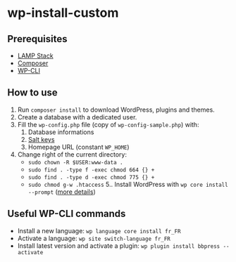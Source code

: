 # wp-install-custom

## Prerequisites

- [LAMP Stack](https://doc.ubuntu-fr.org/lamp)
- [Composer](https://getcomposer.org/)
- [WP-CLI](https://wp-cli.org/fr/)

## How to use

1. Run `composer install` to download WordPress, plugins and themes.
2. Create a database with a dedicated user.
3. Fill the `wp-config.php` file (copy of `wp-config-sample.php`) with:
    1. Database informations
    2. [Salt keys](https://api.wordpress.org/secret-key/1.1/salt/)
    3. Homepage URL (constant `WP_HOME`)
4. Change right of the current directory:
   - `sudo chown -R $USER:www-data .`
   - `sudo find . -type f -exec chmod 664 {} +`
   - `sudo find . -type d -exec chmod 775 {} +`
   - `sudo chmod g-w .htaccess`
5.. Install WordPress with `wp core install --prompt` ([more details](https://developer.wordpress.org/cli/commands/core/install/))

## Useful WP-CLI commands

- Install a new language: `wp language core install fr_FR`
- Activate a language: `wp site switch-language fr_FR`
- Install latest version and activate a plugin: `wp plugin install bbpress --activate`
